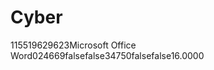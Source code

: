 # Cyber<?xml version="1.0" encoding="UTF-8" standalone="yes"?>
<Properties xmlns="http://schemas.openxmlformats.org/officeDocument/2006/extended-properties" xmlns:vt="http://schemas.openxmlformats.org/officeDocument/2006/docPropsVTypes"><Template>Normal</Template><TotalTime>1</TotalTime><Pages>15</Pages><Words>5196</Words><Characters>29623</Characters><Application>Microsoft Office Word</Application><DocSecurity>0</DocSecurity><Lines>246</Lines><Paragraphs>69</Paragraphs><ScaleCrop>false</ScaleCrop><Company></Company><LinksUpToDate>false</LinksUpToDate><CharactersWithSpaces>34750</CharactersWithSpaces><SharedDoc>false</SharedDoc><HyperlinksChanged>false</HyperlinksChanged><AppVersion>16.0000</AppVersion></Properties>
